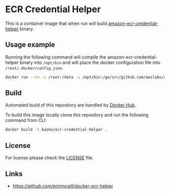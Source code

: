 # ECR Credential Helper

This is a container image that when run will build [amazon-ecr-credential-helper](https://github.com/awslabs/amazon-ecr-credential-helper)
binary.

## Usage example

Running the following command will compile the amazon-ecr-credential-helper binary into `/opt/bin` and will place the
docker configuration file into `/root/.docker/config.json`.

```sh
docker run --rm -v /root:/data -v /opt/bin:/go/src/github.com/awslabs/amazon-ecr-credential-helper/bin/local kasko/ecr-credential-helper
```

## Build

Automated build of this repository are handled by [Docker Hub](https://hub.docker.com/r/kasko/ecr-credential-helper).

To build this image locally clone this repository and run the following command from CLI:

```sh
docker build -t kasko/ecr-credential-helper .
```

## License

For license please check the [LICENSE](LICENSE) file.

## Links

- https://github.com/erinmcgill/docker-ecr-helper
